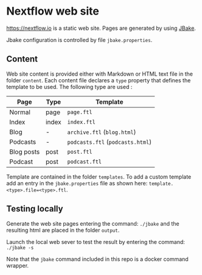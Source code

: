 # Nextflow web site

<https://nextflow.io> is a static web site. Pages are generated by using [JBake](http://jbake.org/).

Jbake configuration is controlled by file `jbake.properties`.

## Content

Web site content is provided either with Markdown or HTML text file in the folder `content`.
Each content file declares a `type` property that defines the template to be used.
The following type are used :


Page        | Type  | Template
----------- | ----- | -----------
Normal      | page  | `page.ftl`
Index       | index | `index.ftl`
Blog        | -     | `archive.ftl` (`blog.html`)
Podcasts    | -     | `podcasts.ftl` (`podcasts.html`)
Blog posts  | post  | `post.ftl`
Podcast     | post  | `podcast.ftl`


Template are contained in the folder `templates`. To add a custom template
add an entry in the `jbake.properties` file as shown here: `template.<type>.file=<type>.ftl`.

## Testing locally

Generate the web site pages entering the command: `./jbake` and
the resulting html are placed in the folder `output`.

Launch the local web sever to test the result by entering the command: `./jbake -s`

Note that the `jbake` command included in this repo is a docker command wrapper.
